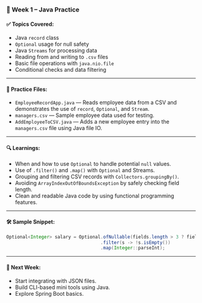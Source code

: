 ### 📘 Week 1 – Java Practice

#### ✅ Topics Covered:
- Java `record` class
- `Optional` usage for null safety
- Java `Streams` for processing data
- Reading from and writing to `.csv` files
- Basic file operations with `java.nio.file`
- Conditional checks and data filtering

---

#### 📁 Practice Files:
- `EmployeeRecordApp.java` — Reads employee data from a CSV and demonstrates the use of `record`, `Optional`, and `Stream`.
- `managers.csv` — Sample employee data used for testing.
- `AddEmployeeToCSV.java` — Adds a new employee entry into the `managers.csv` file using Java file IO.

---

#### 🔍 Learnings:
- When and how to use `Optional` to handle potential `null` values.
- Use of `.filter()` and `.map()` with `Optional` and Streams.
- Grouping and filtering CSV records with `Collectors.groupingBy()`.
- Avoiding `ArrayIndexOutOfBoundsException` by safely checking field length.
- Clean and readable Java code by using functional programming features.

---

#### 🛠 Sample Snippet:
```java
Optional<Integer> salary = Optional.ofNullable(fields.length > 3 ? fields[3] : "")
                                   .filter(s -> !s.isEmpty())
                                   .map(Integer::parseInt);
```

---

#### 🚀 Next Week:
- Start integrating with JSON files.
- Build CLI-based mini tools using Java.
- Explore Spring Boot basics.
